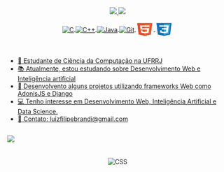 
<link rel="stylesheet" href="https://cdn.jsdelivr.net/gh/devicons/devicon@v2.15.1/devicon.min.css">       
<div align="center">
  <a href="https://github.com/LuizBrandi">
  <img height="180em" src="https://github-readme-stats.vercel.app/api?username=LuizBrandi&show_icons=true&theme=radical&include_all_commits=true&count_private=true"/>
  <img height="180em" src="https://github-readme-stats.vercel.app/api/top-langs/?username=LuizBrandi&layout=compact&langs_count=7&theme=radical"/>
</div>
<div align="center"><br>
  <img align="center" alt="C" height="30" width="40" src="https://cdn.jsdelivr.net/gh/devicons/devicon/icons/c/c-original.svg">
  <img align="center" alt="C++" height="30" width="40" src="https://cdn.jsdelivr.net/gh/devicons/devicon/icons/cplusplus/cplusplus-original.svg">
  <img align="center" alt="Java" height="30" width="40" src="https://cdn.jsdelivr.net/gh/devicons/devicon/icons/java/java-original.svg">
  <img align="center" alt="Git" height="30" width="40" src="https://cdn.jsdelivr.net/gh/devicons/devicon/icons/git/git-original.svg">
  <img align="center" alt="HTML" height="30" width="40" src="https://raw.githubusercontent.com/devicons/devicon/master/icons/html5/html5-original.svg">
  <img align="center" alt="CSS" height="30" width="40" src="https://raw.githubusercontent.com/devicons/devicon/master/icons/css3/css3-original.svg">
  <i class="devicon-python-plain colored"></i>
          
</div>
  <br>
  <br>

- 🔭 Estudante de Ciência da Computação na UFRRJ
- 📚 Atualmente, estou estudando sobre Desenvolvimento Web e Inteligência artificial
- 🌱 Desenvolvento alguns projetos utilizando frameworks Web como AdonisJS e Django
- 💻 Tenho interesse em Desenvolvimento Web, Inteligência Artificial e Data Science.
- 📧 Contato: luizfilipebrandi@gmail.com
##
<a href="https://www.linkedin.com/in/rafaella-ballerini-45875016a" target="_blank"><img src="https://img.shields.io/badge/LinkedIn-0077B5?style=for-the-badge&logo=linkedin&logoColor=white" target="_blank" ></a>
  <br>
  <br>
  <div align="center">
  <img align="center" alt="CSS"  src="https://media2.giphy.com/media/YmbxC8Bkj9bZ4yu4Le/giphy.gif?cid=ecf05e47ga7wx84rpn6nx4dv4c94o18xi4bihgepamm1eua0&rid=giphy.gif&ct=g">
  </div>
